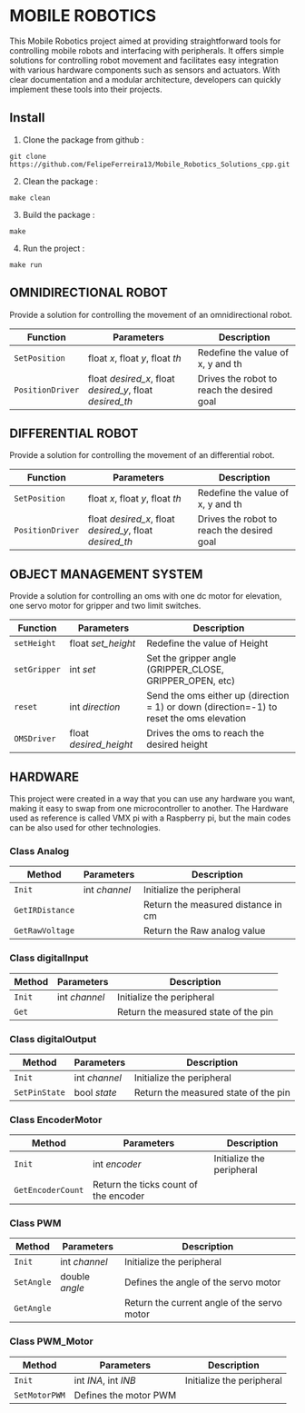 # MOBILE ROBOTICS 
This Mobile Robotics project aimed at providing straightforward tools for controlling mobile robots and interfacing with peripherals. It offers simple solutions for controlling robot movement and facilitates easy integration with various hardware components such as sensors and actuators. With clear documentation and a modular architecture, developers can quickly implement these tools into their projects. 

## Install
  1. Clone the package from github :

    git clone https://github.com/FelipeFerreira13/Mobile_Robotics_Solutions_cpp.git

  2. Clean the package :

    make clean

  3. Build the package :

    make
     
  4. Run the project :

    make run


## OMNIDIRECTIONAL ROBOT
Provide a solution for controlling the movement of an omnidirectional robot.


| **Function**   | **Parameters** | **Description**                            |
|----------------|-----------------|--------------------------------------------|
| `SetPosition`    | float *x*, float *y*, float *th* | Redefine the value of x, y and th          |
| `PositionDriver` | float *desired_x*, float *desired_y*, float *desired_th* | Drives the robot to reach the desired goal |


## DIFFERENTIAL ROBOT
Provide a solution for controlling the movement of an differential robot.

| **Function**   | **Parameters** | **Description**                            |
|----------------|-----------------|--------------------------------------------|
| `SetPosition`    | float *x*, float *y*, float *th* | Redefine the value of x, y and th          |
| `PositionDriver` | float *desired_x*, float *desired_y*, float *desired_th* | Drives the robot to reach the desired goal |


## OBJECT MANAGEMENT SYSTEM
Provide a solution for controlling an oms with one dc motor for elevation, one servo motor for gripper and two limit switches.

| **Function**     | **Parameters** | **Description**                            |
|------------------|-----------------|--------------------------------------------|
| `setHeight`      | float *set_height* | Redefine the value of Height          |
| `setGripper`     | int *set*            | Set the gripper angle (GRIPPER_CLOSE, GRIPPER_OPEN, etc) |
| `reset`          | int *direction*      | Send the oms either up (direction = 1) or down (direction=-1) to reset the oms elevation |
| `OMSDriver` | float *desired_height* | Drives the oms to reach the desired height |

## HARDWARE
This project were created in a way that you can use any hardware you want, making it easy to swap from one microcontroller to another. The Hardware used as reference is called VMX pi with a Raspberry pi, but the main codes can be also used for other technologies.

### Class Analog
| **Method**     | **Parameters** | **Description**                            |
|------------------|-|-------------------------------------------|
| `Init`     | int *channel* | Initialize the peripheral |
| `GetIRDistance`     | | Return the measured distance in cm          |
| `GetRawVoltage`     | | Return the Raw analog value |

### Class digitalInput
| **Method**     | **Parameters** | **Description**                            |
|------------------|-|-------------------------------------------|
| `Init`     | int *channel* | Initialize the peripheral |
| `Get`     |      |Return the measured state of the pin|

### Class digitalOutput
| **Method**     | **Parameters** | **Description**                            |
|------------------|------|--------------------------------------------|
| `Init`     | int *channel* | Initialize the peripheral |
| `SetPinState`     | bool *state* | Return the measured state of the pin    |

### Class EncoderMotor 
| **Method**     | **Parameters** | **Description**                            |
|------------------|-|-------------------------------------------|
| `Init`     | int *encoder* | Initialize the peripheral |
| `GetEncoderCount`     |  Return the ticks count of the encoder    |

### Class PWM
| **Method**     | **Parameters** | **Description**                            |
|------------------|------|--------------------------------------------|
| `Init`     | int *channel* | Initialize the peripheral |
| `SetAngle`     | double *angle* | Defines the angle of the servo motor    |
| `GetAngle`     |  | Return the current angle of the servo motor   |

### Class PWM_Motor 
| **Method**     | **Parameters** | **Description**                            |
|------------------|-|-------------------------------------------|
| `Init`     | int *INA*, int *INB* | Initialize the peripheral |
| `SetMotorPWM`     |  Defines the motor PWM    |
